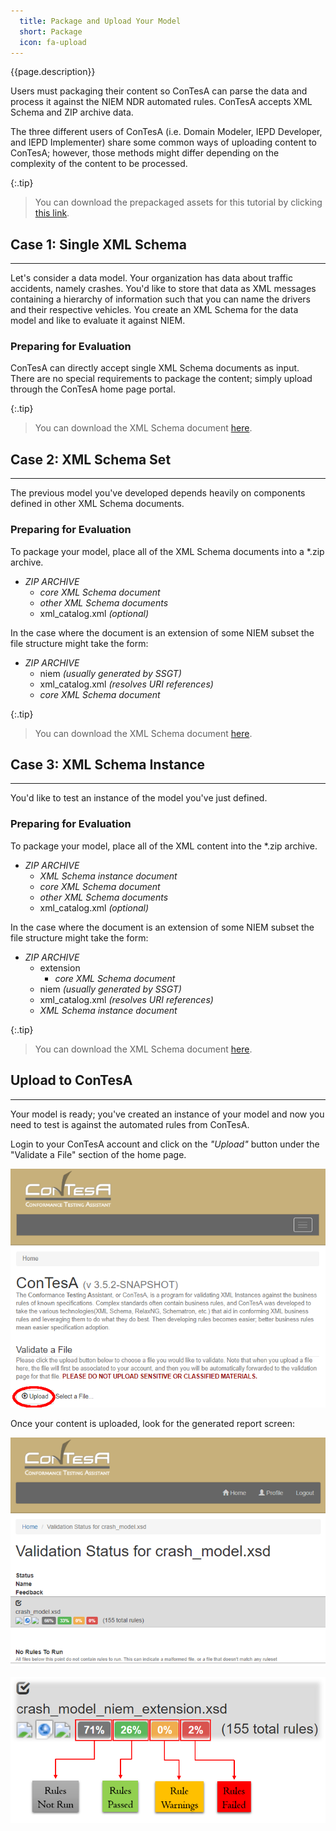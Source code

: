 ```yaml
---
  title: Package and Upload Your Model
  short: Package
  icon: fa-upload
---
```


{{page.description}}

Users must packaging their content so ConTesA can parse the data
and process it against the NIEM NDR automated rules. ConTesA accepts
XML Schema and ZIP archive data.

The three different users of ConTesA (i.e. Domain Modeler, IEPD
Developer, and IEPD Implementer) share some common ways of uploading
content to ConTesA; however, those methods might differ depending on
the complexity of the content to be processed.

{:.tip}
> You can download the prepackaged assets for this tutorial by clicking
> [this link](assets/package-assets.zip).

## Case 1: Single XML Schema

-----------------------------

Let's consider a data model. Your organization has data about traffic
accidents, namely crashes. You'd like to store that data as XML messages
containing a hierarchy of information such that you can name the drivers
and their respective vehicles. You create an XML Schema for the data
model and like to evaluate it against NIEM.

### Preparing for Evaluation

ConTesA can directly accept single XML Schema documents as input. There
are no special requirements to package the content; simply upload
through the ConTesA home page portal.

{:.tip}
> You can download the XML Schema document [here](assets/crash_model.xsd).

## Case 2: XML Schema Set

-----------------------------

The previous model you've developed depends heavily on components
defined in other XML Schema documents.

### Preparing for Evaluation

To package your model, place all of the XML Schema documents into
a *.zip archive.

- *ZIP ARCHIVE*
  - *core XML Schema document*
  - *other XML Schema documents*
  - xml_catalog.xml _(optional)_

In the case where the document is an extension of some NIEM subset
the file structure might take the form:

- *ZIP ARCHIVE*
  - niem _(usually generated by SSGT)_
  - xml_catalog.xml _(resolves URI references)_
  - *core XML Schema document*

{:.tip}
> You can download the XML Schema document [here](assets/crash_model.zip).

## Case 3: XML Schema Instance

-----------------------------

You'd like to test an instance of the model you've just defined.

### Preparing for Evaluation

To package your model, place all of the XML content into the
 *.zip archive.

- *ZIP ARCHIVE*
  - *XML Schema instance document*
  - *core XML Schema document*
  - *other XML Schema documents*
  - xml_catalog.xml _(optional)_

In the case where the document is an extension of some NIEM subset
the file structure might take the form:

- *ZIP ARCHIVE*
  - extension
    - *core XML Schema document*
  - niem _(usually generated by SSGT)_
  - xml_catalog.xml _(resolves URI references)_
  - *XML Schema instance document*

{:.tip}
> You can download the XML Schema document [here](assets/crash_model_instance.zip).

## Upload to ConTesA

----------------------------

Your model is ready; you've created an instance of your model and now
you need to test is against the automated rules from ConTesA.

Login to your ConTesA account and click on the _"Upload"_ button under
the "Validate a File" section of the home page.

![ConTesA user home page with Upload button selected](/reference/tools/contesa/tutorial/assets/contesa_home-upload.png "ConTesA User Home Page Upload")

Once your content is uploaded, look for the generated report screen:

![Image of ConTesA upload complete page for Crash Model](assets/crash_model_upload.png
  "ConTesA Crash Model Upload")

![Image of ConTesA upload summary buttons](assets/contesa_validation_summary.png
  "ConTesA Crash Model Upload Summary Buttons")

